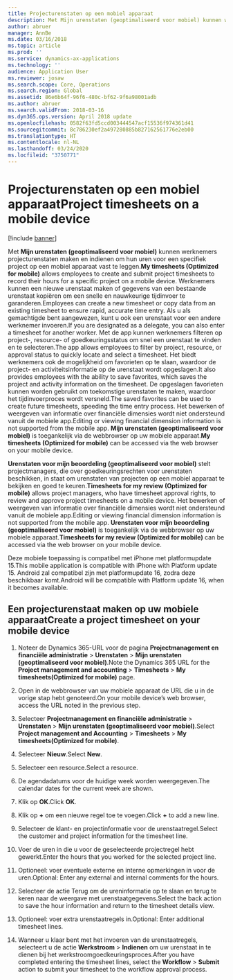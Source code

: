 ```yaml
---
title: Projecturenstaten op een mobiel apparaat
description: Met Mijn urenstaten (geoptimaliseerd voor mobiel) kunnen werknemers projecturenstaten maken en indienen om hun uren voor een specifiek project op een mobiel apparaat vast te leggen.
author: abruer
manager: AnnBe
ms.date: 03/16/2018
ms.topic: article
ms.prod: ''
ms.service: dynamics-ax-applications
ms.technology: ''
audience: Application User
ms.reviewer: josaw
ms.search.scope: Core, Operations
ms.search.region: Global
ms.assetid: 86e6b64f-96f6-480c-bf62-9f6a98001adb
ms.author: abruer
ms.search.validFrom: 2018-03-16
ms.dyn365.ops.version: April 2018 update
ms.openlocfilehash: 0582f63fd5ccd003444547acf15536f974361d41
ms.sourcegitcommit: 8c786230ef2a497280885b827162561776e2eb00
ms.translationtype: HT
ms.contentlocale: nl-NL
ms.lasthandoff: 03/24/2020
ms.locfileid: "3750771"
---
```

# <a name="project-timesheets-on-a-mobile-device"></a><span data-ttu-id="3078d-103">Projecturenstaten op een mobiel apparaat</span><span class="sxs-lookup"><span data-stu-id="3078d-103">Project timesheets on a mobile device</span></span>

[!include [banner](../includes/banner.md)]

<span data-ttu-id="3078d-104">Met **Mijn urenstaten (geoptimaliseerd voor mobiel)** kunnen werknemers projecturenstaten maken en indienen om hun uren voor een specifiek project op een mobiel apparaat vast te leggen.</span><span class="sxs-lookup"><span data-stu-id="3078d-104">**My timesheets (Optimized for mobile)** allows employees to create and submit project timesheets to record their hours for a specific project on a mobile device.</span></span> <span data-ttu-id="3078d-105">Werknemers kunnen een nieuwe urenstaat maken of gegevens van een bestaande urenstaat kopiëren om een snelle en nauwkeurige tijdinvoer te garanderen.</span><span class="sxs-lookup"><span data-stu-id="3078d-105">Employees can create a new timesheet or copy data from an existing timesheet to ensure rapid, accurate time entry.</span></span> <span data-ttu-id="3078d-106">Als u als gemachtigde bent aangewezen, kunt u ook een urenstaat voor een andere werknemer invoeren.</span><span class="sxs-lookup"><span data-stu-id="3078d-106">If you are designated as a delegate, you can also enter a timesheet for another worker.</span></span> <span data-ttu-id="3078d-107">Met de app kunnen werknemers filteren op project-, resource- of goedkeuringsstatus om snel een urenstaat te vinden en te selecteren.</span><span class="sxs-lookup"><span data-stu-id="3078d-107">The app allows employees to filter by project, resource, or approval status to quickly locate and select a timesheet.</span></span> <span data-ttu-id="3078d-108">Het biedt werknemers ook de mogelijkheid om favorieten op te slaan, waardoor de project- en activiteitsinformatie op de urenstaat wordt opgeslagen.</span><span class="sxs-lookup"><span data-stu-id="3078d-108">It also provides employees with the ability to save favorites, which saves the project and activity information on the timesheet.</span></span> <span data-ttu-id="3078d-109">De opgeslagen favorieten kunnen worden gebruikt om toekomstige urenstaten te maken, waardoor het tijdinvoerproces wordt versneld.</span><span class="sxs-lookup"><span data-stu-id="3078d-109">The saved favorites can be used to create future timesheets, speeding the time entry process.</span></span> <span data-ttu-id="3078d-110">Het bewerken of weergeven van informatie over financiële dimensies wordt niet ondersteund vanuit de mobiele app.</span><span class="sxs-lookup"><span data-stu-id="3078d-110">Editing or viewing financial dimension information is not supported from the mobile app.</span></span> <span data-ttu-id="3078d-111">**Mijn urenstaten (geoptimaliseerd voor mobiel)** is toegankelijk via de webbrowser op uw mobiele apparaat.</span><span class="sxs-lookup"><span data-stu-id="3078d-111">**My timesheets (Optimized for mobile)** can be accessed via the web browser on your mobile device.</span></span>

<span data-ttu-id="3078d-112">**Urenstaten voor mijn beoordeling (geoptimaliseerd voor mobiel)** stelt projectmanagers, die over goedkeuringsrechten voor urenstaten beschikken, in staat om urenstaten van projecten op een mobiel apparaat te bekijken en goed te keuren.</span><span class="sxs-lookup"><span data-stu-id="3078d-112">**Timesheets for my review (Optimized for mobile)** allows project managers, who have timesheet approval rights, to review and approve project timesheets on a mobile device.</span></span> <span data-ttu-id="3078d-113">Het bewerken of weergeven van informatie over financiële dimensies wordt niet ondersteund vanuit de mobiele app.</span><span class="sxs-lookup"><span data-stu-id="3078d-113">Editing or viewing financial dimension information is not supported from the mobile app.</span></span> <span data-ttu-id="3078d-114">**Urenstaten voor mijn beoordeling (geoptimaliseerd voor mobiel)** is toegankelijk via de webbrowser op uw mobiele apparaat.</span><span class="sxs-lookup"><span data-stu-id="3078d-114">**Timesheets for my review (Optimized for mobile)** can be accessed via the web browser on your mobile device.</span></span>

<span data-ttu-id="3078d-115">Deze mobiele toepassing is compatibel met iPhone met platformupdate 15.</span><span class="sxs-lookup"><span data-stu-id="3078d-115">This mobile application is compatible with iPhone with Platform update 15.</span></span>
<span data-ttu-id="3078d-116">Android zal compatibel zijn met platformupdate 16, zodra deze beschikbaar komt.</span><span class="sxs-lookup"><span data-stu-id="3078d-116">Android will be compatible with Platform update 16, when it becomes available.</span></span>

## <a name="create-a-project-timesheet-on-your-mobile-device"></a><span data-ttu-id="3078d-117">Een projecturenstaat maken op uw mobiele apparaat</span><span class="sxs-lookup"><span data-stu-id="3078d-117">Create a project timesheet on your mobile device</span></span>

1.  <span data-ttu-id="3078d-118">Noteer de Dynamics 365-URL voor de pagina **Projectmanagement en financiële administratie** \> **Urenstaten** \> **Mijn urenstaten (geoptimaliseerd voor mobiel)**.</span><span class="sxs-lookup"><span data-stu-id="3078d-118">Note the Dynamics 365 URL for the **Project management and accounting** \> **Timesheets** \> **My timesheets(Optimized for mobile)** page.</span></span>

2.  <span data-ttu-id="3078d-119">Open in de webbrowser van uw mobiele apparaat de URL die u in de vorige stap hebt genoteerd.</span><span class="sxs-lookup"><span data-stu-id="3078d-119">On your mobile device’s web browser, access the URL noted in the previous step.</span></span>
 
3.  <span data-ttu-id="3078d-120">Selecteer **Projectmanagement en financiële administratie** \> **Urenstaten** \> **Mijn urenstaten (geoptimaliseerd voor mobiel)**.</span><span class="sxs-lookup"><span data-stu-id="3078d-120">Select **Project management and Accounting** \> **Timesheets** \> **My timesheets(Optimized for mobile)**.</span></span>

4.  <span data-ttu-id="3078d-121">Selecteer **Nieuw**.</span><span class="sxs-lookup"><span data-stu-id="3078d-121">Select **New**.</span></span>

5.  <span data-ttu-id="3078d-122">Selecteer een resource.</span><span class="sxs-lookup"><span data-stu-id="3078d-122">Select a resource.</span></span>

6.  <span data-ttu-id="3078d-123">De agendadatums voor de huidige week worden weergegeven.</span><span class="sxs-lookup"><span data-stu-id="3078d-123">The calendar dates for the current week are shown.</span></span>

7.  <span data-ttu-id="3078d-124">Klik op **OK**.</span><span class="sxs-lookup"><span data-stu-id="3078d-124">Click **OK**.</span></span>

8.  <span data-ttu-id="3078d-125">Klik op **+** om een nieuwe regel toe te voegen.</span><span class="sxs-lookup"><span data-stu-id="3078d-125">Click **+** to add a new line.</span></span>

9.  <span data-ttu-id="3078d-126">Selecteer de klant- en projectinformatie voor de urenstaatregel.</span><span class="sxs-lookup"><span data-stu-id="3078d-126">Select the customer and project information for the timesheet line.</span></span>

10. <span data-ttu-id="3078d-127">Voer de uren in die u voor de geselecteerde projectregel hebt gewerkt.</span><span class="sxs-lookup"><span data-stu-id="3078d-127">Enter the hours that you worked for the selected project line.</span></span>

11. <span data-ttu-id="3078d-128">Optioneel: voer eventuele externe en interne opmerkingen in voor de uren.</span><span class="sxs-lookup"><span data-stu-id="3078d-128">Optional: Enter any external and internal comments for the hours.</span></span>

12. <span data-ttu-id="3078d-129">Selecteer de actie Terug om de ureninformatie op te slaan en terug te keren naar de weergave met urenstaatgegevens.</span><span class="sxs-lookup"><span data-stu-id="3078d-129">Select the back action to save the hour information and return to the timesheet details view.</span></span>

13. <span data-ttu-id="3078d-130">Optioneel: voer extra urenstaatregels in.</span><span class="sxs-lookup"><span data-stu-id="3078d-130">Optional: Enter additional timesheet lines.</span></span>

14. <span data-ttu-id="3078d-131">Wanneer u klaar bent met het invoeren van de urenstaatregels, selecteert u de actie **Werkstroom** \> **Indienen** om uw urenstaat in te dienen bij het werkstroomgoedkeuringsproces.</span><span class="sxs-lookup"><span data-stu-id="3078d-131">After you have completed entering the timesheet lines, select the **Workflow** \> **Submit** action to submit your timesheet to the workflow approval process.</span></span>
